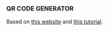 ### QR CODE GENERATOR
Based on [this website](https://www.nayuki.io/page/creating-a-qr-code-step-by-step]) and [this tutorial](https://www.thonky.com/qr-code-tutorial/introduction).